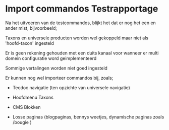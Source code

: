 # Import commandos Testrapportage

Na het uitvoeren van de testcommandos, blijkt het dat er nog het een en ander mist, bijvoorbeeld;

Taxons en universele producten worden wel gekoppeld maar niet als 'hoofd-taxon' ingesteld

Er is geen rekening gehouden met een duits kanaal voor wanneer er multi domein configuratie word geimplementeerd

Sommige vertalingen worden niet goed ingesteld

Er kunnen nog wel importeer commandos bij, zoals;

- Tecdoc navigatie (ten opzichte van universele navigatie)

- Hoofdmenu Taxons

- CMS Blokken

- Losse paginas (blogpaginas, bennys weetjes, dynamische paginas zoals /bougie )
